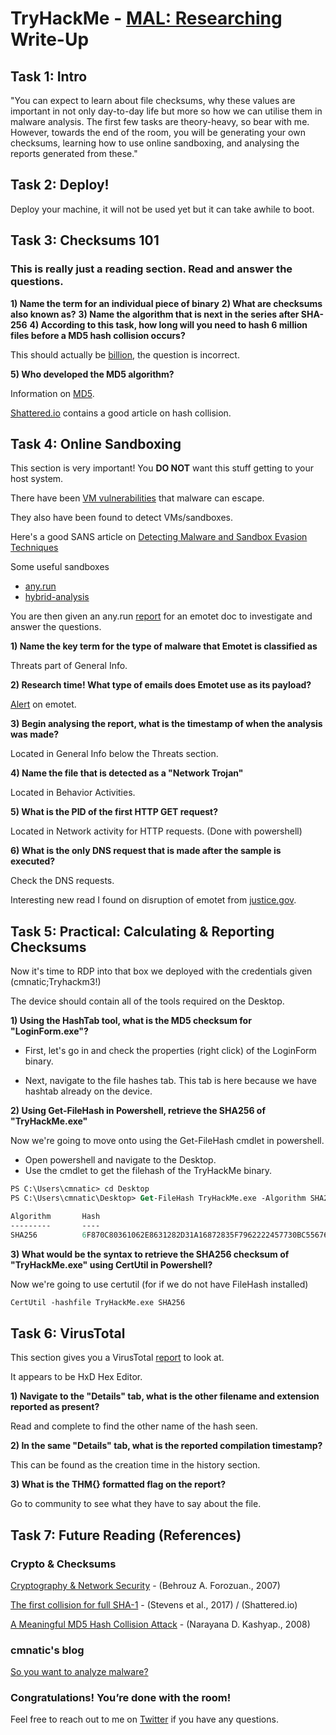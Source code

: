 # TryHackMe - [MAL: Researching](https://tryhackme.com/room/malresearching) Write-Up

## Task 1: Intro

"You can expect to learn about file checksums, why these values are important in not only day-to-day life but more so how we can utilise them in malware analysis. The first few tasks are theory-heavy, so bear with me. However, towards the end of the room, you will be generating your own checksums, learning how to use online sandboxing, and analysing the reports generated from these."

## Task 2: Deploy!

Deploy your machine, it will not be used yet but it can take awhile to boot.

## Task 3: Checksums 101

### This is really just a reading section. Read and answer the questions.

**1) Name the term for an individual piece of binary**
**2) What are checksums also known as?**
**3) Name the algorithm that is next in the series after SHA-256**
**4) According to this task, how long will you need to hash 6 million files before a MD5 hash collision occurs?**

This should actually be [billion](https://stackoverflow.com/questions/201705/how-many-random-elements-before-md5-produces-collisions), the question is incorrect. 

**5) Who developed the MD5 algorithm?**

Information on [MD5](https://www.sciencedirect.com/topics/computer-science/message-digest-algorithm-5#:~:text=MD5%20is%20the%20Message%20Digest,based%20on%20any%20input%20length.).

[Shattered.io](https://shattered.io/static/shattered.pdf) contains a good article on hash collision.

## Task 4: Online Sandboxing

This section is very important! You **DO NOT** want this stuff getting to your host system. 

There have been [VM vulnerabilities](https://nvd.nist.gov/vuln/detail/CVE-2018-2689) that malware can escape.

They also have been found to detect VMs/sandboxes.

Here's a good SANS article on [Detecting Malware and Sandbox Evasion Techniques](https://www.sans.org/reading-room/whitepapers/forensics/detecting-malware-sandbox-evasion-techniques-36667)

Some useful sandboxes
* [any.run](https://any.run/)
* [hybrid-analysis](https://hybrid-analysis.com/)

You are then given an any.run [report](https://any.run/report/c378387344e0a552dc065de6bfa607fd26e0b5c569751c79fbf9c6f2e91c9807/3363fde4-111b-4aaa-b73d-e4144433c284) for an emotet doc to investigate and answer the questions.

**1) Name the key term for the type of malware that Emotet is classified as**

Threats part of General Info.

**2) Research time! What type of emails does Emotet use as its payload?**

[Alert](https://us-cert.cisa.gov/ncas/alerts/aa20-280a#:~:text=Technical%20Details,Phishing%3A%20Spearphishing%20Link%20%5BT1566.) on emotet.

**3) Begin analysing the report, what is the timestamp of when the analysis was made?**

Located in General Info below the Threats section.

**4) Name the file that is detected as a "Network Trojan"**

Located in Behavior Activities.

**5) What is the PID of the first HTTP GET request?**

Located in Network activity for HTTP requests. (Done with powershell)

**6) What is the only DNS request that is made after the sample is executed?**

Check the DNS requests.

Interesting new read I found on disruption of emotet from [justice.gov](https://www.justice.gov/opa/pr/emotet-botnet-disrupted-international-cyber-operation).

## Task 5: Practical: Calculating & Reporting Checksums

Now it's time to RDP into that box we deployed with the credentials given (cmnatic;Tryhackm3!)

The device should contain all of the tools required on the Desktop.

**1) Using the HashTab tool, what is the MD5 checksum for "LoginForm.exe"?**

* First, let's go in and check the properties (right click) of the LoginForm binary.

* Next, navigate to the file hashes tab. This tab is here because we have hashtab already on the device.

**2) Using Get-FileHash in Powershell, retrieve the SHA256 of "TryHackMe.exe"**

Now we're going to move onto using the Get-FileHash cmdlet in powershell.

* Open powershell and navigate to the Desktop.
* Use the cmdlet to get the filehash of the TryHackMe binary.

```ps
PS C:\Users\cmnatic> cd Desktop
PS C:\Users\cmnatic\Desktop> Get-FileHash TryHackMe.exe -Algorithm SHA256

Algorithm       Hash                                                                   Path
---------       ----                                                                   ----
SHA256          6F870C80361062E8631282D31A16872835F7962222457730BC55676A61AD1EE0       C:\Users\cmnatic\Desktop\TryH...
```

**3) What would be the syntax to retrieve the SHA256 checksum of "TryHackMe.exe" using CertUtil in Powershell?**

Now we're going to use certutil (for if we do not have FileHash installed)

```ps
CertUtil -hashfile TryHackMe.exe SHA256
```

## Task 6: VirusTotal

This section gives you a VirusTotal [report](https://www.virustotal.com/gui/file/6f870c80361062e8631282d31a16872835f7962222457730bc55676a61ad1ee0/details) to look at.

It appears to be HxD Hex Editor.

**1) Navigate to the "Details" tab, what is the other filename and extension reported as present?**

Read and complete to find the other name of the hash seen.

**2) In the same "Details" tab, what is the reported compilation timestamp?**

This can be found as the creation time in the history section.

**3) What is the THM{} formatted flag on the report?**

Go to community to see what they have to say about the file.

## Task 7: Future Reading (References)

### Crypto & Checksums

[Cryptography & Network Security](https://dl.acm.org/doi/book/10.5555/1209579) - (Behrouz A. Forozuan., 2007)

[The first collision for full SHA-1](https://shattered.io/static/shattered.pdf) - (Stevens et al., 2017) / (Shattered.io)

[A Meaningful MD5 Hash Collision Attack](https://scholarworks.sjsu.edu/cgi/viewcontent.cgi?referer=https://www.google.com/&httpsredir=1&article=1020&context=etd_projects) - (Narayana D. Kashyap., 2008)

### cmnatic's blog

[So you want to analyze malware?](https://blog.cmnatic.co.uk/posts/so-you-want-to-analyse-malware/)

### Congratulations! You’re done with the room!

Feel free to reach out to me on [Twitter](https://twitter.com/R_G_9_n) if you have any questions.
